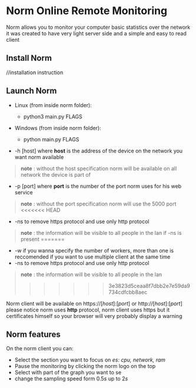 # Norm Online Remote Monitoring 

Norm allows you to monitor your computer basic statistics over the network it was created to have very light server side and a simple and easy to read client

## Install Norm

//installation instruction

## Launch Norm

 - Linux (from inside norm folder):
    - python3 main.py FLAGS
 - Windows (from inside norm folder):
    - python main.py FLAGS

 - -h [host] where **host** is the address of the device on the network you want norm available 
 > **note** : without the host specification norm will be available on all network the device is part of
 - -p [port] where **port** is the number of the port norm uses for his web service
 > **note** : without the port specification norm will use the 5000 port
<<<<<<< HEAD
 - -ns to remove https protocol and use only http protocol
 > **note** : the information will be visible to all people in the lan if -ns is present
=======
 - -w if you wanna specify the number of workers, more than one is reccomended if you want to use multiple client at the same time
 - -ns to remove https protocol and use only http protocol
 > **note** : the information will be visible to all people in the lan
>>>>>>> 3e3823d5ceaa8f7dbb2e7e59da9734cdfcbb8aec

Norm client will be available on https://[*host*]:[*port*] or http://[*host*]:[*port*] please notice norm uses **http** protocol, norm client uses https but it certificates himself so your browser will very probably display a warning

## Norm features

On the norm client you can:
- Select the section you want to focus on *es: cpu, network, ram*
- Pause the monitoring by clicking the norm logo on the top
- Select with part of the graph you want to se
- change the sampling speed form 0.5*s* up to 2*s* 